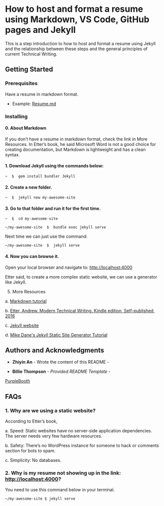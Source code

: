 #  How to host and format a resume using Markdown, VS Code, GitHub pages and Jekyll

  




This is a step introduction to how to host and format a resume using Jekyll and the relationship between these steps and the general principles of current Technical Writing.

  

## Getting Started


### Prerequisites

  



Have a resume in markdown format.

- Example: [Resume.md](https://github.com/ZAn513/ZAn513.github.io/blob/main/Resume.md)

  

### Installing

  
#### 0. About Markdown

If you don’t have a resume in markdown format, check the link in More Resources. In Etter’s book, he said Microsoft Word is not a good choice for creating documentation, but Markdown is lightweight and has a clean syntax.

#### 1. Download Jekyll using the commands below:

	~  $  gem install bundler Jekyll

#### 2. Create a new folder.

	~  $  jekyll new my-awesome-site

#### 3. Go to that folder and run it for the first time.

	~  $  cd my-awesome-site

	~/my-awesome-site  $  bundle exec jekyll serve

Next time we can just use the command:

	~/my-awesome-site  $  jekyll serve

#### 4. Now you can browse it.

Open your local browser and navigate to: [http://localhost:4000](http://localhost:4000)

Etter said, to create a more complex static website, we can use a generator like Jekyll.

5. More Resources

a. [Markdown tutorial](https://www.markdowntutorial.com/)

b. [Etter, Andrew. Modern Technical Writing. Kindle edition, Self-published, 2016](https://www.amazon.ca/Modern-Technical-Writing-Introduction-Documentation-ebook/dp/B01A2QL9SS)

c. [Jekyll website](https://jekyllrb.com/)

d. [Mike Dane's Jekyll Static Site Generator Tutorial](https://www.youtube.com/playlist?list=PLLAZ4kZ9dFpOPV5C5Ay0pHaa0RJFhcmcB/)


## Authors and Acknowledgments

-   **Zhiyin An** - Wrote the content of this README -

-  **Billie Thompson** - *Provided README Template* -

[PurpleBooth](https://github.com/PurpleBooth)
  


## FAQs

### 1. Why are we using a static website?

According to Etter’s book,

a. Speed: Static websites have no server-side application dependencies. The server needs very few hardware resources.

b. Safety: There’s no WordPress instance for someone to hack or comments section for bots to spam.

c. Simplicity: No databases.

### 2. Why is my resume not showing up in the link: [http://localhost:4000](http://localhost:4000)?

You need to use this command below in your terminal.

	~/my-awesome-site $ jekyll serve